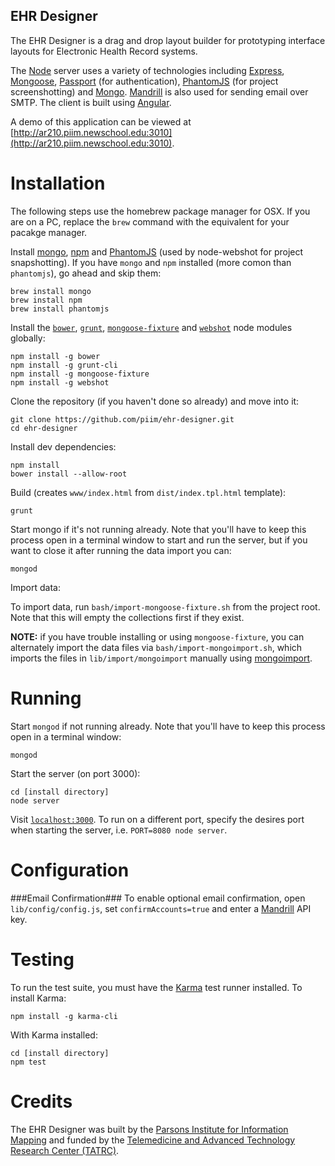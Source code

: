 EHR Designer
------------

The EHR Designer is a drag and drop layout builder for prototyping interface layouts for Electronic Health Record systems.

The [Node](http://nodejs.org/) server uses a variety of technologies including [Express](http://expressjs.com/), [Mongoose](http://mongoosejs.com), [Passport](http://passportjs.org/) (for authentication), [PhantomJS](http://phantomjs.org/) (for project screenshotting) and [Mongo](http://www.mongodb.org/). [Mandrill](https://www.mandrill.com/) is also used for sending email over SMTP. The client is built using [Angular](https://angularjs.org/).

A demo of this application can be viewed at [http://ar210.piim.newschool.edu:3010](http://ar210.piim.newschool.edu:3010).

Installation
============
The following steps use the homebrew package manager for OSX. If you are on a PC, replace the `brew` command with the equivalent for your pacakge manager.

Install [mongo](http://www.mongodb.org/), [npm](https://www.npmjs.org/) and [PhantomJS](http://phantomjs.org/) (used by node-webshot for project snapshotting). If you have `mongo` and `npm` installed (more comon than `phantomjs`), go ahead and skip them:
	
	brew install mongo
	brew install npm
	brew install phantomjs
	
Install the [`bower`](http://bower.io/), [`grunt`](http://gruntjs.com/), [`mongoose-fixture`](https://github.com/mgan59/mongoose-fixture) and [`webshot`](https://github.com/brenden/node-webshot) node modules globally:
	
	npm install -g bower
	npm install -g grunt-cli
	npm install -g mongoose-fixture
	npm install -g webshot

Clone the repository (if you haven't done so already) and move into it:

	git clone https://github.com/piim/ehr-designer.git
	cd ehr-designer

Install dev dependencies:
	
	npm install
	bower install --allow-root
	
Build (creates `www/index.html` from `dist/index.tpl.html` template):
	
	grunt
	
Start mongo if it's not running already. Note that you'll have to keep this process open in a terminal window to start and run the server, but if you want to close it after running the data import you can:
	
	mongod
	
Import data:

To import data, run `bash/import-mongoose-fixture.sh` from the project root. Note that this will empty the collections first if they exist.

**NOTE:** if you have trouble installing or using `mongoose-fixture`, you can alternately import the data files via `bash/import-mongoimport.sh`, which imports the files in `lib/import/mongoimport` manually using [mongoimport](http://docs.mongodb.org/v2.2/reference/mongoimport/).

Running
=======
Start `mongod` if not running already. Note that you'll have to keep this process open in a terminal window:

	mongod
	
Start the server (on port 3000):

	cd [install directory]
	node server
	
Visit [`localhost:3000`](http://localhost:3000). To run on a different port, specify the desires port when starting the server, i.e. `PORT=8080 node server`.

Configuration
=============
###Email Confirmation###
To enable optional email confirmation, open `lib/config/config.js`, set `confirmAccounts=true` and enter a [Mandrill](https://www.mandrill.com/) API key.

Testing
=======
To run the test suite, you must have the [Karma](http://karma-runner.github.io) test runner installed. To install Karma:

	npm install -g karma-cli
	
With Karma installed:

	cd [install directory]
	npm test

Credits
=======
The EHR Designer was built by the [Parsons Institute for Information Mapping](http://piim.newschool.edu) and funded by the [Telemedicine and Advanced Technology Research Center (TATRC)](http://www.tatrc.org/).